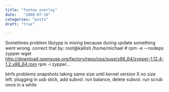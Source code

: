 ```yaml
---
title: "funtoo overlay"
date:   "2000-07-16"
categories: "posts"
draft: "true"

---
```


Sometimes problem libzypp is mising because during update something went wrong.
correct that by:
root@kallisti /home/michael # rpm -e --nodeps zypper
wget http://download.opensuse.org/factory/repo/oss/suse/x86_64/zypper-1.12.4-1.2.x86_64.rpm
rpm -i zypper...

btrfs problems
 snapshots taking same size until kernel version X
 no size left.
 plugging in usb stick, add subvol. run balance, delete subvol.
 run scrub once in a while
 


